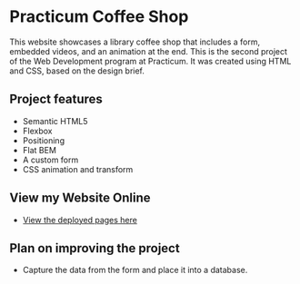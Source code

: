# Practicum Coffee Shop

This website showcases a library coffee shop that includes a form, embedded videos, and an animation at the end. This is the second project of the Web Development program at Practicum. It was created using HTML and CSS, based on the design brief.

## Project features

- Semantic HTML5
- Flexbox
- Positioning
- Flat BEM
- A custom form
- CSS animation and transform

## View my Website Online

- [View the deployed pages here](https://kifzig.github.io/se_project_coffeeshop/)

## Plan on improving the project

- Capture the data from the form and place it into a database.
